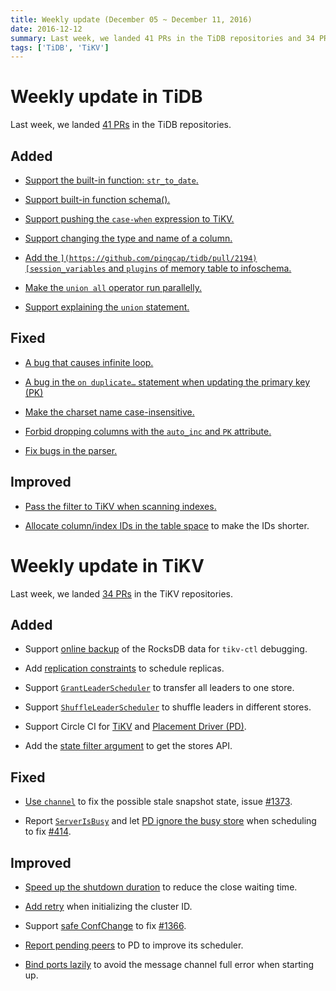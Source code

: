 ```yaml
---
title: Weekly update (December 05 ~ December 11, 2016)
date: 2016-12-12
summary: Last week, we landed 41 PRs in the TiDB repositories and 34 PRs in the TiKV repositories.
tags: ['TiDB', 'TiKV']
---
```


# Weekly update in TiDB

Last week, we landed [41 PRs](https://github.com/pingcap/tidb/pulls?utf8=%E2%9C%93&q=is%3Apr%20is%3Amerged%20merged%3A2016-12-05..2016-12-11%20) in the TiDB repositories.

## Added

+ [Support the built-in function: `str_to_date`. ](https://github.com/pingcap/tidb/pull/2078) 

+ [Support built-in function schema().](https://github.com/pingcap/tidb/pull/2173)

+ [Support pushing the `case-when` expression to TiKV.](https://github.com/pingcap/tidb/pull/2171)

+ [Support changing the type and name of a column.](https://github.com/pingcap/tidb/pull/2174)

+ [Add the `](https://github.com/pingcap/tidb/pull/2194)[session_variables` and `plugins` of memory table to infoschema.](https://github.com/pingcap/tidb/pull/2194)

+ [Make the `union all` operator run parallelly.](https://github.com/pingcap/tidb/pull/2195)

+ [Support explaining the `union` statement.](https://github.com/pingcap/tidb/pull/2216)

## Fixed

+ [A bug that causes infinite loop.](https://github.com/pingcap/tidb/pull/2163)

+ [A bug in the `on duplicate…` statement when updating the primary key (PK)](https://github.com/pingcap/tidb/pull/2179)

+ [Make the charset name case-insensitive.](https://github.com/pingcap/tidb/pull/2184)

+ [Forbid dropping columns with the `auto_inc` and `PK` attribute.](https://github.com/pingcap/tidb/pull/2203)

+ [Fix bugs in the parser.](https://github.com/pingcap/tidb/pull/2210)

## Improved

+ [Pass the filter to TiKV when scanning indexes.](https://github.com/pingcap/tidb/pull/2166)

+ [Allocate column/index IDs in the table space](https://github.com/pingcap/tidb/pull/2205) to make the IDs shorter.

# Weekly update in TiKV

Last week, we landed [34 PRs](https://github.com/search?utf8=%E2%9C%93&q=repo%3Apingcap%2Ftikv+repo%3Apingcap%2Fpd+is%3Apr+is%3Amerged+merged%3A2016-12-04..2016-12-10&type=Issues&ref=searchresults) in the TiKV repositories.

## Added

+ Support [online backup](https://github.com/pingcap/tikv/pull/1355) of the RocksDB data for `tikv-ctl` debugging. 

+ Add [replication constraints](https://github.com/pingcap/pd/pull/402) to schedule replicas. 

+ Support [`GrantLeaderScheduler`](https://github.com/pingcap/pd/pull/406) to transfer all leaders to one store. 

+ Support [`ShuffleLeaderScheduler`](https://github.com/pingcap/pd/pull/409) to shuffle leaders in different stores. 

+ Support Circle CI for [TiKV](https://github.com/pingcap/tikv/pull/1384) and [Placement Driver (PD)](https://github.com/pingcap/pd/pull/412).

+ Add the [state filter argument](https://github.com/pingcap/pd/pull/425) to get the stores API.

## Fixed

+ [Use `channel`](https://github.com/pingcap/tikv/pull/1375) to fix the possible stale snapshot state, issue [#1373](https://github.com/pingcap/tikv/issues/1373).

+ Report [`ServerIsBusy`](https://github.com/pingcap/tikv/pull/1390) and let [PD ignore the busy store](https://github.com/pingcap/pd/issues/420) when scheduling to fix [#414](https://github.com/pingcap/pd/issues/414).

## Improved

+ [Speed up the shutdown duration](https://github.com/pingcap/tikv/pull/1385) to reduce the close waiting time. 

+ [Add retry](https://github.com/pingcap/pd/pull/417) when initializing the cluster ID.

+ Support [safe ConfChange](https://github.com/pingcap/tikv/pull/1398) to fix [#1366](https://github.com/pingcap/tikv/issues/1366). 

+ [Report pending peers](https://github.com/pingcap/tikv/pull/1395) to PD to improve its scheduler. 

+ [Bind ports lazily](https://github.com/pingcap/tikv/pull/1400) to avoid the message channel full error when starting up.

